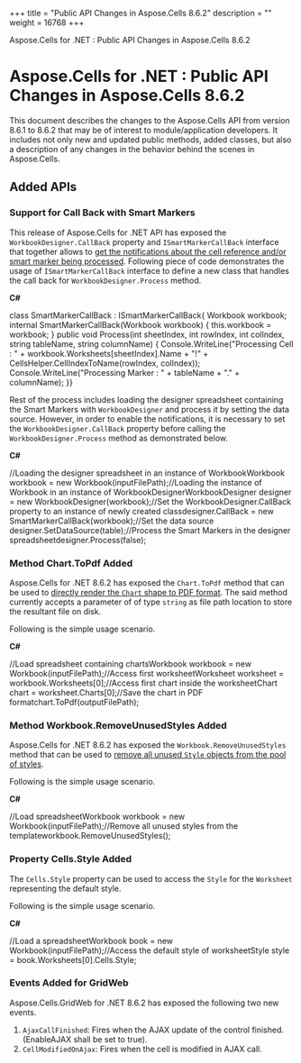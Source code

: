 +++
title = "Public API Changes in Aspose.Cells 8.6.2" 
description = "" 
weight = 16768 
+++

Aspose.Cells for .NET : Public API Changes in Aspose.Cells 8.6.2  

# Aspose.Cells for .NET : Public API Changes in Aspose.Cells 8.6.2


This document describes the changes to the Aspose.Cells API from version 8.6.1 to 8.6.2 that may be of interest to module/application developers. It includes not only new and updated public methods, added classes, but also a description of any changes in the behavior behind the scenes in Aspose.Cells.

## Added APIs

### Support for Call Back with Smart Markers

This release of Aspose.Cells for .NET API has exposed the `WorkbookDesigner.CallBack` property and `ISmartMarkerCallBack` interface that together allows to [get the notifications about the cell reference and/or smart marker being processed](http://www.aspose.com/docs/display/cellsnet/Getting+Notifications+while+Merging+Data+with+Smart+Markers). Following piece of code demonstrates the usage of `ISmartMarkerCallBack` interface to define a new class that handles the call back for `WorkbookDesigner.Process` method.

**C#**

class SmartMarkerCallBack : ISmartMarkerCallBack{    Workbook workbook;    internal SmartMarkerCallBack(Workbook workbook)    {        this.workbook = workbook;    }    public void Process(int sheetIndex, int rowIndex, int colIndex, string tableName, string columnName)    {        Console.WriteLine("Processing Cell : " + workbook.Worksheets\[sheetIndex\].Name + "!" + CellsHelper.CellIndexToName(rowIndex, colIndex));        Console.WriteLine("Processing Marker : " + tableName + "." + columnName);    }}

Rest of the process includes loading the designer spreadsheet containing the Smart Markers with `WorkbookDesigner` and process it by setting the data source. However, in order to enable the notifications, it is necessary to set the `WorkbookDesigner.CallBack` property before calling the `WorkbookDesigner.Process` method as demonstrated below.

**C#**

//Loading the designer spreadsheet in an instance of WorkbookWorkbook workbook = new Workbook(inputFilePath);//Loading the instance of Workbook in an instance of WorkbookDesignerWorkbookDesigner designer = new WorkbookDesigner(workbook);//Set the WorkbookDesigner.CallBack property to an instance of newly created classdesigner.CallBack = new SmartMarkerCallBack(workbook);//Set the data source designer.SetDataSource(table);//Process the Smart Markers in the designer spreadsheetdesigner.Process(false);

### Method Chart.ToPdf Added

Aspose.Cells for .NET 8.6.2 has exposed the `Chart.ToPdf` method that can be used to [directly render the `Chart` shape to PDF format](http://www.aspose.com/docs/display/cellsnet/Converting+Chart+to+PDF). The said method currently accepts a parameter of of type `string` as file path location to store the resultant file on disk.

Following is the simple usage scenario.

**C#**

//Load spreadsheet containing chartsWorkbook workbook = new Workbook(inputFilePath);//Access first worksheetWorksheet worksheet = workbook.Worksheets\[0\];//Access first chart inside the worksheetChart chart = worksheet.Charts\[0\];//Save the chart in PDF formatchart.ToPdf(outputFilePath);

### Method Workbook.RemoveUnusedStyles Added

Aspose.Cells for .NET 8.6.2 has exposed the `Workbook.RemoveUnusedStyles` method that can be used to [remove all unused `Style` objects from the pool of styles](http://www.aspose.com/docs/display/cellsnet/Remove+Unused+Styles+inside+the+Workbook).

Following is the simple usage scenario.

**C#**

//Load spreadsheetWorkbook workbook = new Workbook(inputFilePath);//Remove all unused styles from the templateworkbook.RemoveUnusedStyles();

### Property Cells.Style Added

The `Cells.Style` property can be used to access the `Style` for the `Worksheet` representing the default style.

Following is the simple usage scenario.

**C#**

//Load a spreadsheetWorkbook book = new Workbook(inputFilePath);//Access the default style of worksheetStyle style = book.Worksheets\[0\].Cells.Style;

### Events Added for GridWeb

Aspose.Cells.GridWeb for .NET 8.6.2 has exposed the following two new events.

1.  `AjaxCallFinished`: Fires when the AJAX update of the control finished. (EnableAJAX shall be set to true).
2.  `CellModifiedOnAjax`: Fires when the cell is modified in AJAX call.

